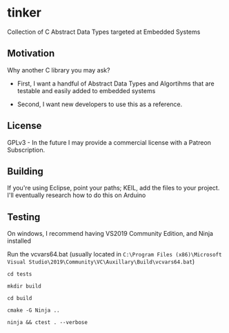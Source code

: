 # tinker
Collection of C Abstract Data Types targeted at Embedded Systems

## Motivation
Why another C library you may ask?

* First, I want a handful of Abstract Data Types and Algortihms that are testable and easily added to embedded systems

* Second, I want new developers to use this as a reference.

## License
GPLv3 - In the future I may provide a commercial license with a Patreon Subscription.

## Building
If you're using Eclipse, point your paths; KEIL, add the files to your project. I'll eventually research how to do this on Arduino

## Testing
On windows, I recommend having VS2019 Community Edition, and Ninja installed

Run the vcvars64.bat (usually located in `C:\Program Files (x86)\Microsoft Visual Studio\2019\Community\VC\Auxillary\Build\vcvars64.bat`)

`cd tests`

`mkdir build`

`cd build`

`cmake -G Ninja ..`

`ninja && ctest . --verbose`